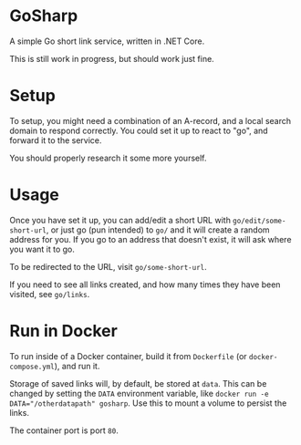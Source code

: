 # GoSharp

A simple Go short link service, written in .NET Core.

This is still work in progress, but should work just fine.

# Setup

To setup, you might need a combination of an A-record, and a local search domain to respond correctly. You could set it up to react to "go", and forward it to the service.

You should properly research it some more yourself.

# Usage

Once you have set it up, you can add/edit a short URL with `go/edit/some-short-url`, or just go (pun intended) to `go/` and it will create a random address for you. If you go to an address that doesn't exist, it will ask where you want it to go. 

To be redirected to the URL, visit `go/some-short-url`.

If you need to see all links created, and how many times they have been visited, see `go/links`.

# Run in Docker

To run inside of a Docker container, build it from `Dockerfile` (or `docker-compose.yml`), and run it. 

Storage of saved links will, by default, be stored at `data`. This can be changed by setting the `DATA` environment variable, like `docker run -e DATA="/otherdatapath" gosharp`. Use this to mount a volume to persist the links.

The container port is port `80`.
